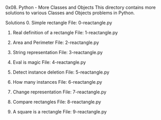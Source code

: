 0x08. Python - More Classes and Objects
This directory contains more solutions to various Classes and Objects problems in Python.

Solutions
0. Simple rectangle
File: 0-reactangle.py

1. Real definition of a rectangle
File: 1-reactangle.py

2. Area and Perimeter
File: 2-reactangle.py

3. String representation
File: 3-reactangle.py

4. Eval is magic
File: 4-reactangle.py

5. Detect instance deletion
File: 5-reactangle.py

6. How many instances
File: 6-reactangle.py

7. Change representation
File: 7-reactangle.py

8. Compare rectangles
File: 8-reactangle.py

9. A square is a rectangle
File: 9-reactangle.py

